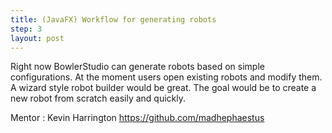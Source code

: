 ```yaml
---
title: (JavaFX) Workflow for generating robots
step: 3
layout: post
---
```


Right now BowlerStudio can generate robots based on simple configurations. At the moment users open existing robots and modify them. A wizard style robot builder would be great. The goal would be to create a new robot from scratch easily and quickly.  
 
Mentor : Kevin Harrington https://github.com/madhephaestus
